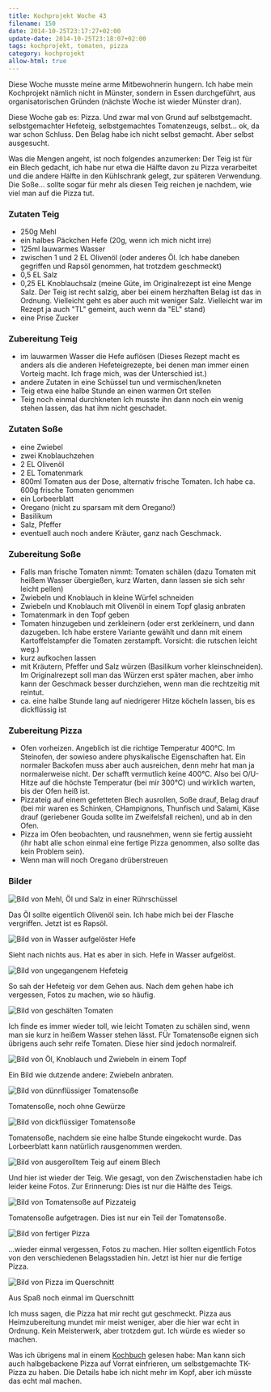 ```yaml
---
title: Kochprojekt Woche 43
filename: 150
date: 2014-10-25T23:17:27+02:00
update-date: 2014-10-25T23:18:07+02:00
tags: kochprojekt, tomaten, pizza
category: kochprojekt
allow-html: true
---
```

<p>Diese Woche musste meine arme Mitbewohnerin hungern. Ich habe mein Kochprojekt nämlich nicht in Münster, sondern in Essen durchgeführt, aus organisatorischen Gründen (nächste Woche ist wieder Münster dran).</p>
<p>Diese Woche gab es: Pizza. Und zwar mal von Grund auf selbstgemacht. selbstgemachter Hefeteig, selbstgemachtes Tomatenzeugs, selbst... ok, da war schon Schluss. Den Belag habe ich nicht selbst gemacht. Aber selbst ausgesucht.</p>
<p>Was die Mengen angeht, ist noch folgendes anzumerken: Der Teig ist für ein Blech gedacht, ich habe nur etwa die Hälfte davon zu Pizza verarbeitet und die andere Hälfte in den Kühlschrank gelegt, zur späteren Verwendung. Die Soße... sollte sogar für mehr als diesen Teig reichen je nachdem, wie viel man auf die Pizza tut.</p>
<h3>Zutaten Teig</h3>
<ul>
<li>250g Mehl</li>
<li>ein halbes Päckchen Hefe (20g, wenn ich mich nicht irre)</li>
<li>125ml lauwarmes Wasser</li>
<li>zwischen 1 und 2 EL Olivenöl (oder anderes Öl. Ich habe daneben gegriffen und Rapsöl genommen, hat trotzdem geschmeckt)</li>
<li>0,5 EL Salz</li>
<li>0,25 EL Knoblauchsalz (meine Güte, im Originalrezept ist eine Menge Salz. Der Teig ist recht salzig, aber bei einem herzhaften Belag ist das in Ordnung. Vielleicht geht es aber auch mit weniger Salz. Vielleicht war im Rezept ja auch "TL" gemeint, auch wenn da "EL" stand)</li>
<li>eine Prise Zucker</li>
</ul>
<h3>Zubereitung Teig</h3>
<ul>
<li>im lauwarmen Wasser die Hefe auflösen (Dieses Rezept macht es anders als die anderen Hefeteigrezepte, bei denen man immer einen Vorteig macht. Ich frage mich, was der Unterschied ist.)</li>
<li>andere Zutaten in eine Schüssel tun und vermischen/kneten</li>
<li>Teig etwa eine halbe Stunde an einen warmen Ort stellen</li>
<li>Teig noch einmal durchkneten Ich musste ihn dann noch ein wenig stehen lassen, das hat ihm nicht geschadet.</li>
</ul>

<h3>Zutaten Soße</h3>
<ul>
<li>eine Zwiebel</li>
<li>zwei Knoblauchzehen</li>
<li>2 EL Olivenöl</li>
<li>2 EL Tomatenmark</li>
<li>800ml Tomaten aus der Dose, alternativ frische Tomaten. Ich habe ca. 600g frische Tomaten genommen</li>
<li>ein Lorbeerblatt</li>
<li>Oregano (nicht zu sparsam mit dem Oregano!)</li>
<li>Basilikum</li>
<li>Salz, Pfeffer</li>
<li>eventuell auch noch andere Kräuter, ganz nach Geschmack.</li>
</ul>
<h3>Zubereitung Soße</h3>
<ul>
<li>Falls man frische Tomaten nimmt: Tomaten schälen (dazu Tomaten mit heißem Wasser übergießen, kurz Warten, dann lassen sie sich sehr leicht pellen)</li>
<li>Zwiebeln und Knoblauch in kleine Würfel schneiden</li>
<li>Zwiebeln und Knoblauch mit Olivenöl in einem Topf glasig anbraten</li>
<li>Tomatenmark in den Topf geben</li>
<li>Tomaten hinzugeben und zerkleinern (oder erst zerkleinern, und dann dazugeben. Ich habe erstere Variante gewählt und dann mit einem Kartoffelstampfer die Tomaten zerstampft. Vorsicht: die rutschen leicht weg.)</li>
<li>kurz aufkochen lassen</li>
<li>mit Kräutern, Pfeffer und Salz würzen (Basilikum vorher kleinschneiden). Im Originalrezept soll man das Würzen erst später machen, aber imho kann der Geschmack besser durchziehen, wenn man die rechtzeitig mit reintut.</li>
<li>ca. eine halbe Stunde lang auf niedrigerer Hitze köcheln lassen, bis es dickflüssig ist</li>
</ul>
<h3>Zubereitung Pizza</h3>
<ul>
<li>Ofen vorheizen. Angeblich ist die richtige Temperatur 400°C. Im Steinofen, der sowieso andere physikalische Eigenschaften hat. Ein normaler Backofen muss aber auch ausreichen, denn mehr hat man ja normalerweise nicht. Der schafft vermutlich keine 400°C. Also bei O/U-Hitze auf die höchste Temperatur (bei mir 300°C) und wirklich warten, bis der Ofen heiß ist.</li>
<li>Pizzateig auf einem gefetteten Blech ausrollen, Soße drauf, Belag drauf (bei mir waren es Schinken, CHampignons, Thunfisch und Salami, Käse drauf (geriebener Gouda sollte im Zweifelsfall reichen), und ab in den Ofen.</li>
<li>Pizza im Ofen beobachten, und rausnehmen, wenn sie fertig aussieht (ihr habt alle schon einmal eine fertige Pizza genommen, also sollte das kein Problem sein).</li>
<li>Wenn man will noch Oregano drüberstreuen</li>
</ul>

<h3>Bilder</h3>
<img src="https://www.strangerthanusual.de/hosted_files/407/download" alt="Bild von Mehl, Öl und Salz in einer Rührschüssel">
<p>Das Öl sollte eigentlich Olivenöl sein. Ich habe mich bei der Flasche vergriffen. Jetzt ist es Rapsöl.</p>
<img src="https://www.strangerthanusual.de/hosted_files/408/download" alt="Bild von in Wasser aufgelöster Hefe">
<p>Sieht nach nichts aus. Hat es aber in sich. Hefe in Wasser aufgelöst.</p>
<img src="https://www.strangerthanusual.de/hosted_files/409/download" alt="Bild von ungegangenem Hefeteig">
<p>So sah der Hefeteig vor dem Gehen aus. Nach dem gehen habe ich vergessen, Fotos zu machen, wie so häufig.</p>
<img src="https://www.strangerthanusual.de/hosted_files/410/download" alt="Bild von geschälten Tomaten">
<p>Ich finde es immer wieder toll, wie leicht Tomaten zu schälen sind, wenn man sie kurz in heißem Wasser stehen lässt. FÜr Tomatensoße eignen sich übrigens auch sehr reife Tomaten. Diese hier sind jedoch normalreif.</p>
<img src="https://www.strangerthanusual.de/hosted_files/411/download" alt="Bild von Öl, Knoblauch und Zwiebeln in einem Topf">
<p>Ein Bild wie dutzende andere: Zwiebeln anbraten.</p>
<img src="https://www.strangerthanusual.de/hosted_files/412/download" alt="Bild von dünnflüssiger Tomatensoße">
<p>Tomatensoße, noch ohne Gewürze</p>
<img src="https://www.strangerthanusual.de/hosted_files/413/download" alt="Bild von dickflüssiger Tomatensoße">
<p>Tomatensoße, nachdem sie eine halbe Stunde eingekocht wurde. Das Lorbeerblatt kann natürlich rausgenommen werden.</p>
<img src="https://www.strangerthanusual.de/hosted_files/414/download" alt="Bild von ausgerolltem Teig auf einem Blech">
<p>Und hier ist wieder der Teig. Wie gesagt, von den Zwischenstadien habe ich leider keine Fotos. Zur Erinnerung: Dies ist nur die Hälfte des Teigs.</p>
<img src="https://www.strangerthanusual.de/hosted_files/415/download" alt="Bild von Tomatensoße auf Pizzateig">
<p>Tomatensoße aufgetragen. Dies ist nur ein Teil der Tomatensoße.</p>
<img src="https://www.strangerthanusual.de/hosted_files/416/download" alt="Bild von fertiger Pizza">
<p>...wieder einmal vergessen, Fotos zu machen. Hier sollten eigentlich Fotos von den verschiedenen Belagsstadien hin. Jetzt ist hier nur die fertige Pizza.</p>
<img src="https://www.strangerthanusual.de/hosted_files/417/download" alt="Bild von Pizza im Querschnitt">
<p>Aus Spaß noch einmal im Querschnitt</p>

<p>Ich muss sagen, die Pizza hat mir recht gut geschmeckt. Pizza aus Heimzubereitung mundet mir meist weniger, aber die hier war echt in Ordnung. Kein Meisterwerk, aber trotzdem gut. Ich würde es wieder so machen.</p>
<p>Was ich übrigens mal in einem <a href="http://www.oreilly.de/catalog/geeksckbkger/">Kochbuch</a> gelesen habe: Man kann sich auch halbgebackene Pizza auf Vorrat einfrieren, um selbstgemachte TK-Pizza zu haben. Die Details habe ich nicht mehr im Kopf, aber ich müsste das echt mal machen.</p>
